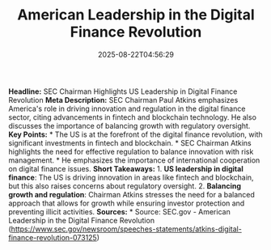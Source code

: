 ﻿---
title: "American Leadership in the Digital Finance Revolution"
date: "2025-08-22T04:56:29"
category: "Markets"
summary: ""
slug: "american leadership in the digital finance revolution"
source_urls:
  - "https://www.sec.gov/newsroom/speeches-statements/atkins-digital-finance-revolution-073125"
seo:
  title: "American Leadership in the Digital Finance Revolution | Hash n Hedge"
  description: ""
  keywords: ["news", "markets", "brief"]
---
**Headline:** SEC Chairman Highlights US Leadership in Digital Finance Revolution  **Meta Description:** SEC Chairman Paul Atkins emphasizes America's role in driving innovation and regulation in the digital finance sector, citing advancements in fintech and blockchain technology. He also discusses the importance of balancing growth with regulatory oversight.  **Key Points:**  * The US is at the forefront of the digital finance revolution, with significant investments in fintech and blockchain. * SEC Chairman Atkins highlights the need for effective regulation to balance innovation with risk management. * He emphasizes the importance of international cooperation on digital finance issues.  **Short Takeaways:**  1. **US leadership in digital finance**: The US is driving innovation in areas like fintech and blockchain, but this also raises concerns about regulatory oversight. 2. **Balancing growth and regulation**: Chairman Atkins stresses the need for a balanced approach that allows for growth while ensuring investor protection and preventing illicit activities.  **Sources:**  * Source: SEC.gov - American Leadership in the Digital Finance Revolution (https://www.sec.gov/newsroom/speeches-statements/atkins-digital-finance-revolution-073125) 
